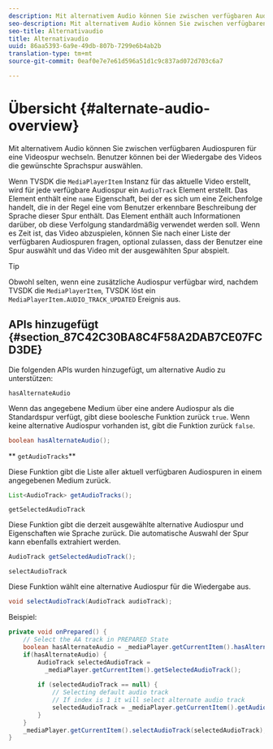 ```yaml
---
description: Mit alternativem Audio können Sie zwischen verfügbaren Audiospuren für eine Videospur wechseln. Benutzer können bei der Wiedergabe des Videos die gewünschte Sprachspur auswählen.
seo-description: Mit alternativem Audio können Sie zwischen verfügbaren Audiospuren für eine Videospur wechseln. Benutzer können bei der Wiedergabe des Videos die gewünschte Sprachspur auswählen.
seo-title: Alternativaudio
title: Alternativaudio
uuid: 86aa5393-6a9e-49db-807b-7299e6b4ab2b
translation-type: tm+mt
source-git-commit: 0eaf0e7e7e61d596a51d1c9c837ad072d703c6a7

---
```



# Übersicht {#alternate-audio-overview}

Mit alternativem Audio können Sie zwischen verfügbaren Audiospuren für eine Videospur wechseln. Benutzer können bei der Wiedergabe des Videos die gewünschte Sprachspur auswählen.

<!--<a id="section_E4F9DC28A2944BD08B4190A7F98A8365"></a>-->

Wenn TVSDK die `MediaPlayerItem` Instanz für das aktuelle Video erstellt, wird für jede verfügbare Audiospur ein `AudioTrack` Element erstellt. Das Element enthält eine `name` Eigenschaft, bei der es sich um eine Zeichenfolge handelt, die in der Regel eine vom Benutzer erkennbare Beschreibung der Sprache dieser Spur enthält. Das Element enthält auch Informationen darüber, ob diese Verfolgung standardmäßig verwendet werden soll. Wenn es Zeit ist, das Video abzuspielen, können Sie nach einer Liste der verfügbaren Audiospuren fragen, optional zulassen, dass der Benutzer eine Spur auswählt und das Video mit der ausgewählten Spur abspielt.

>[!TIP]
>
>Obwohl selten, wenn eine zusätzliche Audiospur verfügbar wird, nachdem TVSDK die `MediaPlayerItem`, TVSDK löst ein `MediaPlayerItem.AUDIO_TRACK_UPDATED` Ereignis aus.

## APIs hinzugefügt {#section_87C42C30BA8C4F58A2DAB7CE07FCD3DE}

Die folgenden APIs wurden hinzugefügt, um alternative Audio zu unterstützen:

`hasAlternateAudio`

Wenn das angegebene Medium über eine andere Audiospur als die Standardspur verfügt, gibt diese boolesche Funktion zurück `true`. Wenn keine alternative Audiospur vorhanden ist, gibt die Funktion zurück `false`.

```java
boolean hasAlternateAudio();
```

** `getAudioTracks`**

Diese Funktion gibt die Liste aller aktuell verfügbaren Audiospuren in einem angegebenen Medium zurück.

```java
List<AudioTrack> getAudioTracks();
```

`getSelectedAudioTrack`

Diese Funktion gibt die derzeit ausgewählte alternative Audiospur und Eigenschaften wie Sprache zurück. Die automatische Auswahl der Spur kann ebenfalls extrahiert werden.

```java
AudioTrack getSelectedAudioTrack();
```

`selectAudioTrack`

Diese Funktion wählt eine alternative Audiospur für die Wiedergabe aus.

```java
void selectAudioTrack(AudioTrack audioTrack);
```

Beispiel:

```java
private void onPrepared() { 
    // Select the AA track in PREPARED State 
    boolean hasAlternateAudio = _mediaPlayer.getCurrentItem().hasAlternateAudio(); 
    if(hasAlternateAudio) { 
        AudioTrack selectedAudioTrack =  
          _mediaPlayer.getCurrentItem().getSelectedAudioTrack(); 
 
        if (selectedAudioTrack == null) {  
            // Selecting default audio track  
            // If index is 1 it will select alternate audio track  
            selectedAudioTrack = _mediaPlayer.getCurrentItem().getAudioTracks().get(0);  
        } 
    } 
    _mediaPlayer.getCurrentItem().selectAudioTrack(selectedAudioTrack); 
} 
```

